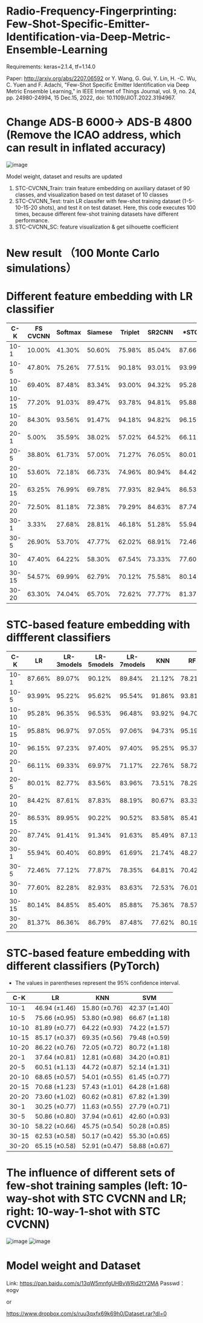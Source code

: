 # Radio-Frequency-Fingerprinting: Few-Shot-Specific-Emitter-Identification-via-Deep-Metric-Ensemble-Learning

Requirements: keras=2.1.4, tf=1.14.0

Paper: http://arxiv.org/abs/2207.06592 or Y. Wang, G. Gui, Y. Lin, H. -C. Wu, C. Yuen and F. Adachi, "Few-Shot Specific Emitter Identification via Deep Metric Ensemble Learning," in IEEE Internet of Things Journal, vol. 9, no. 24, pp. 24980-24994, 15 Dec.15, 2022, doi: 10.1109/JIOT.2022.3194967.

# Change ADS-B 6000-> ADS-B 4800 (Remove the ICAO address, which can result in inflated accuracy) 
![image](https://github.com/user-attachments/assets/8b4c15fb-2b1c-4440-8587-5fe447850113)

Model weight, dataset and results are updated
1. STC-CVCNN_Train: train feature embedding on auxiliary dataset of 90 classes, and visualization based on test dataset of 10 classes
2. STC-CVCNN_Test: train LR classifer with few-shot training dataset (1-5-10-15-20 shots), and test it on test dataset. Here, this code executes 100 times, because different few-shot training datasets have different performance.
3. STC-CVCNN_SC: feature visualization & get silhouette coefficient

# New result （100 Monte Carlo simulations）
# Different feature embedding with LR classifier
|	C-K	|	FS CVCNN	|	Softmax	|	Siamese	|	Triplet	|	SR2CNN	|	*STC	|	ST	|	SC	|
|	----	|	----	|	----	|	----	|	----	|	----	|	----	|	----	|	----	|
|	10-1	|	10.00%	|	41.30%	|	50.60%	|	75.98%	|	85.04%	|	87.66%	|	73.35%	|	85.37%	|
|	10-5	|	47.80%	|	75.26%	|	77.51%	|	90.18%	|	93.01%	|	93.99%	|	88.66%	|	93.05%	|
|	10-10	|	69.40%	|	87.48%	|	83.34%	|	93.00%	|	94.32%	|	95.28%	|	92.31%	|	94.04%	|
|	10-15	|	77.20%	|	91.03%	|	89.47%	|	93.78%	|	94.81%	|	95.88%	|	93.29%	|	94.45%	|
|	10-20	|	84.30%	|	93.56%	|	91.47%	|	94.18%	|	94.82%	|	96.15%	|	94.34%	|	94.99%	|
|	20-1	|	5.00%	|	35.59%	|	38.02%	|	57.02%	|	64.52%	|	66.11%	|	51.33%	|	61.20%	|
|	20-5	|	38.80%	|	61.73%	|	57.00%	|	71.27%	|	76.05%	|	80.01%	|	71.37%	|	75.50%	|
|	20-10	|	53.60%	|	72.18%	|	66.73%	|	74.96%	|	80.94%	|	84.42%	|	77.46%	|	79.05%	|
|	20-15	|	63.25%	|	76.99%	|	69.78%	|	77.93%	|	82.94%	|	86.53%	|	81.06%	|	81.22%	|
|	20-20	|	72.50%	|	81.18%	|	72.38%	|	79.29%	|	84.63%	|	87.74%	|	83.02%	|	82.59%	|
|	30-1	|	3.33%	|	27.68%	|	28.81%	|	46.18%	|	51.28%	|	55.94%	|	41.81%	|	52.04%	|
|	30-5	|	26.90%	|	53.70%	|	47.77%	|	62.02%	|	68.91%	|	72.46%	|	61.40%	|	66.20%	|
|	30-10	|	47.40%	|	64.22%	|	58.30%	|	67.54%	|	73.33%	|	77.60%	|	68.96%	|	71.22%	|
|	30-15	|	54.57%	|	69.99%	|	62.79%	|	70.12%	|	75.58%	|	80.14%	|	73.68%	|	73.89%	|
|	30-20	|	63.30%	|	74.04%	|	65.70%	|	72.62%	|	77.77%	|	81.37%	|	76.20%	|	75.52%	|

# STC-based feature embedding with diffferent classifiers
|	C-K	|	LR	|	LR-3models	|	LR-5models	|	LR-7models	|	KNN	|	RF	|	SVM
|	---- |	----	|	----	|	----	|	----	|	----	|	----	|	----
|	10-1	|	87.66%	|	89.07%	|	90.12%	|	89.84%	|	21.12%	|	78.21%	|	86.75%
|	10-5	|	93.99%	|	95.22%	|	95.62%	|	95.54%	|	91.86%	|	93.81%	|	93.48%
|	10-10	|	95.28%	|	96.35%	|	96.53%	|	96.48%	|	93.92%	|	94.70%	|	94.33%
|	10-15	|	95.88%	|	96.97%	|	97.05%	|	97.06%	|	94.73%	|	95.19%	|	94.88%
|	10-20	|	96.15%	|	97.23%	|	97.40%	|	97.40%	|	95.25%	|	95.37%	|	95.22%
|	20-1	|	66.11%	|	69.33%	|	69.97%	|	71.17%	|	22.76%	|	58.72%	|	65.24%
|	20-5	|	80.01%	|	82.77%	|	83.56%	|	83.96%	|	73.51%	|	78.29%	|	77.26%
|	20-10	|	84.42%	|	87.61%	|	87.83%	|	88.19%	|	80.67%	|	83.33%	|	81.65%
|	20-15	|	86.53%	|	89.95%	|	90.22%	|	90.52%	|	83.58%	|	85.41%	|	84.45%
|	20-20	|	87.74%	|	91.41%	|	91.34%	|	91.63%	|	85.49%	|	87.13%	|	86.04%
|	30-1	|	55.94%	|	60.40%	|	60.89%	|	61.69%	|	21.74%	|	48.27%	|	54.74%
|	30-5	|	72.46%	|	77.12%	|	77.87%	|	78.35%	|	64.81%	|	70.42%	|	68.95%
|	30-10	|	77.60%	|	82.28%	|	82.93%	|	83.63%	|	72.53%	|	76.01%	|	74.52%
|	30-15	|	80.14%	|	84.85%	|	85.40%	|	85.88%	|	75.36%	|	78.57%	|	77.51%
|	30-20	|	81.37%	|	86.36%	|	86.79%	|	87.48%	|	77.62%	|	80.19%	|	79.26%

# STC-based feature embedding with different classifiers (PyTorch)
* The values in parentheses represent the 95% confidence interval.

|	C-K	 |	 LR	 |	KNN	 |	SVM	 |
|	---- |	---- |	---- |	---- |
|	10-1	|	46.94  (±1.46) 	|	15.80  (±0.76)	|	42.37  (±1.40)	|
|	10-5	|	75.66  (±0.95)	|	53.80  (±0.98)	|	66.67  (±1.18)	|
|	10-10	|	81.89  (±0.77)	|	64.22  (±0.93)	|	74.22  (±1.57)	|
|	10-15	|	85.17  (±0.37)	|	69.35  (±0.56) 	|	79.48  (±0.59)	|
|	10-20	|	86.22  (±0.76)	|	72.05  (±0.72) 	|	80.72  (±1.18)	|
|	20-1	|	37.64  (±0.81)	|	12.81  (±0.68)	|	34.20  (±0.81)	|
|	20-5	|	60.51  (±1.13)	|	44.72  (±0.87)	|	52.14  (±1.31)	|
|	20-10	|	68.65  (±0.57)	|	54.01  (±0.55)	|	61.45  (±0.77) 	|
|	20-15	|	70.68  (±1.23) 	|	57.43  (±1.01) 	|	64.28  (±1.68) 	|
|	20-20	|	73.60  (±1.02) 	|	60.62  (±0.81)	|	67.82  (±1.39)	|
|	30-1	|	30.25  (±0.77) 	|	11.63  (±0.55) 	|	27.79  (±0.71)	|
|	30-5	|	50.86  (±0.80) 	|	37.94  (±0.61)	|	42.60  (±0.93)	|
|	30-10	|	58.22  (±0.66)	|	45.75  (±0.54)	|	50.28  (±0.85)	|
|	30-15	|	62.53  (±0.58)	|	50.17  (±0.42)	|	55.30  (±0.65)	|
|	30-20	|	65.15  (±0.58)	|	52.91  (±0.47)	|	58.88  (±0.67)	|

# The influence of different sets of few-shot training samples (left: 10-way-shot with STC CVCNN and LR; right: 10-way-1-shot with STC CVCNN)
![image](https://user-images.githubusercontent.com/107237593/211043674-bd5b21e6-e5f7-4208-9298-787d90820bf4.png)
![image](https://user-images.githubusercontent.com/107237593/211043693-e96c4216-1498-4445-a9d1-2d4c3a171a1b.png)

# Model weight and Dataset
Link: https://pan.baidu.com/s/13qW5mnfgUHBvWRid2tY2MA 
Passwd：eogv

or 

https://www.dropbox.com/s/ruu3qxfx69k69h0/Dataset.rar?dl=0
